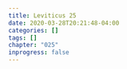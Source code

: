```yaml
---
title: Leviticus 25
date: 2020-03-28T20:21:48-04:00
categories: []
tags: []
chapter: "025"
inprogress: false
---
```


